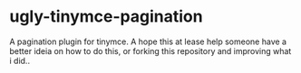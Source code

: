 # ugly-tinymce-pagination
A pagination plugin for tinymce. A hope this at lease help someone have a better ideia on how to do this, or forking this repository and improving what i did..

